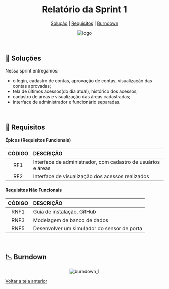 <div align="center" id="menu">

<h1> Relatório da Sprint 1 </h1>

<p>
    <a href="#solucao">Solução</a> | 
    <a href="#requisitos">Requisitos</a> | 
    <a href="#burndown">Burndown</a> 
</p>

![logo](https://github.com/RatanabaOrg/documentacao/assets/100284976/7b21818b-6819-48de-91a1-c8eda618f640)

</div>

<br>

<span id="solucao">

## :pencil: Soluções
 Nessa sprint entregamos:
 - o login, cadastro de contas, aprovação de contas, visualização das contas aprovadas;
 - tela de últimos acessos(do dia atual), histórico dos acessos;
 - cadastro de áreas e visualização das áreas cadastradas;
 - interface de administrador e funcionário separadas.

<br>

<span id="requisitos">

## :pushpin: Requisitos

 #### Épicos (Requisitos Funcionais) 

| CÓDIGO | DESCRIÇÃO                                                       |
| :----: | :-------------------------------------------------------------- |
|  RF1   | Interface de administrador, com cadastro de usuários e áreas    |
|  RF2   | Interface de visualização dos acessos realizados                |

#### Requisitos Não Funcionais  

| CÓDIGO | DESCRIÇÃO                                                |
| :----: | :------------------------------------------------------- |
|  RNF1  | Guia de instalação, GitHub                               |
|  RNF3  | Modelagem de banco de dados                              |
|  RNF5  | Desenvolver um simulador do sensor de porta              |

<br>

<span id="burndown">

## :chart_with_downwards_trend: Burndown 
<div align="center">
    
![burndown_1](https://github.com/user-attachments/assets/b49898ed-04ff-40a1-bee2-6f63907c3aec)

</div>

<a href="https://github.com/RatanabaOrg/PLN_Documentacao/tree/main">Voltar a tela anterior</a>
